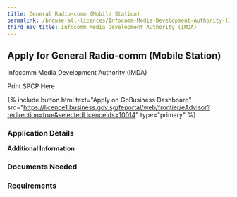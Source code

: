 ```yaml
---
title: General Radio-comm (Mobile Station)
permalink: /browse-all-licences/Infocomm-Media-Development-Authority-(IMDA)/General-Radio-comm-(Mobile-Station)
third_nav_title: Infocomm Media Development Authority (IMDA)
---
```


## Apply for General Radio-comm (Mobile Station)

Infocomm Media Development Authority (IMDA)

Print SPCP Here


{% include button.html text="Apply on GoBusiness Dashboard" src="https://licence1.business.gov.sg/feportal/web/frontier/eAdvisor?redirection=true&selectedLicenceIds=10014" type="primary" %}

### Application Details

**Additional Information**

### Documents Needed

### Requirements

